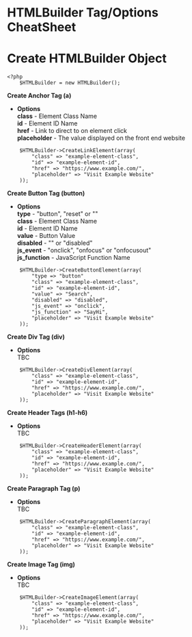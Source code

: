 # HTMLBuilder Tag/Options CheatSheet  

# Create HTMLBuilder Object  
```
<?php 
	$HTMLBuilder = new HTMLBuilder();
```  

**Create Anchor Tag (a)**  
* **Options**  
**class** - Element Class Name  
**id** - Element ID Name  
**href** - Link to direct to on element click  
**placeholder** - The value displayed on the front end website  
```
    $HTMLBuilder->CreateLinkElement(array(
	    "class" => "example-element-class",
    	"id" => "example-element-id",
	    "href" => "https://www.example.com/",
	    "placeholder" => "Visit Example Website"
    ));
```  

**Create Button Tag (button)**  
* **Options**  
**type** - "button", "reset" or ""  
**class** - Element Class Name  
**id** - Element ID Name  
**value** - Button Value  
**disabled** - "" or "disabled"  
**js_event** - "onclick", "onfocus" or "onfocusout"  
**js_function** - JavaScript Function Name  
```
    $HTMLBuilder->CreateButtonElement(array(
        "type => "button"
	    "class" => "example-element-class",
    	"id" => "example-element-id",
	    "value" => "Search",
        "disabled" => "disabled",
        "js_event" => "onclick",
        "js_function" => "SayHi",
	    "placeholder" => "Visit Example Website"
    ));
```  

**Create Div Tag (div)**  
* **Options**  
TBC
```
    $HTMLBuilder->CreateDivElement(array(
	    "class" => "example-element-class",
    	"id" => "example-element-id",
	    "href" => "https://www.example.com/",
	    "placeholder" => "Visit Example Website"
    ));
```  

**Create Header Tags (h1-h6)**  
* **Options**  
TBC
```
    $HTMLBuilder->CreateHeaderElement(array(
	    "class" => "example-element-class",
    	"id" => "example-element-id",
	    "href" => "https://www.example.com/",
	    "placeholder" => "Visit Example Website"
    ));
```  

**Create Paragraph Tag (p)**  
* **Options**  
TBC
```
    $HTMLBuilder->CreateParagraphElement(array(
	    "class" => "example-element-class",
    	"id" => "example-element-id",
	    "href" => "https://www.example.com/",
	    "placeholder" => "Visit Example Website"
    ));
```  

**Create Image Tag (img)**  
* **Options**  
TBC
```
    $HTMLBuilder->CreateImageElement(array(
	    "class" => "example-element-class",
    	"id" => "example-element-id",
	    "href" => "https://www.example.com/",
	    "placeholder" => "Visit Example Website"
    ));
```  
